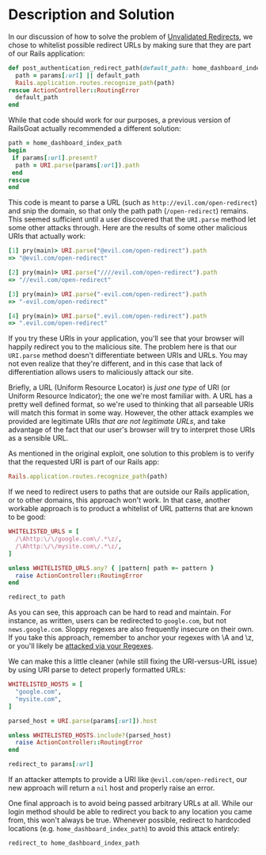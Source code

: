 # Description and Solution

In our discussion of how to solve the problem of [Unvalidated
Redirects](rails_3/A10-Unvalidated-Redirects-and-Forwards-(redirect_to).md), we
chose to whitelist possible redirect URLs by making sure that they are part of
our Rails application:


```ruby
def post_authentication_redirect_path(default_path: home_dashboard_index_path)
  path = params[:url] || default_path
  Rails.application.routes.recognize_path(path)
rescue ActionController::RoutingError
  default_path
end
```
 
While that code should work for our purposes, a previous version of RailsGoat
actually recommended a different solution:

```ruby
path = home_dashboard_index_path
begin
 if params[:url].present?
  path = URI.parse(params[:url]).path
 end
rescue
end
```

This code is meant to parse a URL (such as `http://evil.com/open-redirect`) and
snip the domain, so that only the path path (`/open-redirect`) remains. This
seemed sufficient until a user discovered that the `URI.parse` method let some
other attacks through. Here are the results of some other malicious URIs that
actually work:

```ruby
[1] pry(main)> URI.parse("@evil.com/open-redirect").path
=> "@evil.com/open-redirect"

[2] pry(main)> URI.parse("////evil.com/open-redirect").path
=> "//evil.com/open-redirect"

[3] pry(main)> URI.parse("-evil.com/open-redirect").path
=> "-evil.com/open-redirect"

[4] pry(main)> URI.parse(".evil.com/open-redirect").path
=> ".evil.com/open-redirect"
```

If you try these URIs in your application, you'll see that your browser will
happily redirect you to the malicious site. The problem here is that our
`URI.parse` method doesn't differentiate between URIs and URLs. You may not
even realize that they're different, and in this case that lack of
differentiation allows users to maliciously attack our site.

Briefly, a URL (Uniform Resource Locator) is _just one type_ of URI (or Uniform
Resource Indicator); the one we're most familiar with. A URL has a pretty well
defined format, so we're used to thinking that all parseable URIs will match
this format in some way. However, the other attack examples we provided are
legitimate URIs _that are not legitimate URLs_, and take advantage of the fact
that our user's browser will try to interpret those URIs as a sensible URL.

As mentioned in the original exploit, one solution to this problem is to verify
that the requested URI is part of our Rails app:

```ruby
Rails.application.routes.recognize_path(path)
```

If we need to redirect users to paths that are outside our Rails application,
or to other domains, this approach won't work. In that case, another workable
approach is to product a whitelist of URL patterns that are known to be good:

```ruby
WHITELISTED_URLS = [
  /\Ahttp:\/\/google.com\/.*\z/,
  /\Ahttp:\/\/mysite.com\/.*\z/,
]

unless WHITELISTED_URLS.any? { |pattern| path =~ pattern }
  raise ActionController::RoutingError 
end

redirect_to path
```

As you can see, this approach can be hard to read and maintain. For instance,
as written, users can be redirected to `google.com`, but not `news.google.com`.
Sloppy regexes are also frequently insecure on their own. If you take this
approach, remember to anchor your regexes with \A and \z, or you'll likely be
[attacked via your Regexes](Extras\:-Broken-Regular-Expression.md).

We can make this a little cleaner (while still fixing the URI-versus-URL issue)
by using URI parse to detect properly formatted URLs:

```ruby
WHITELISTED_HOSTS = [
  "google.com",
  "mysite.com",
]

parsed_host = URI.parse(params[:url]).host

unless WHITELISTED_HOSTS.include?(parsed_host)
  raise ActionController::RoutingError
end

redirect_to params[:url]
```

If an attacker attempts to provide a URI like `@evil.com/open-redirect`, our
new approach will return a `nil` host and properly raise an error.

One final approach is to avoid being passed arbitrary URLs at all. While our
login method should be able to redirect you back to any location you came from,
this won't always be true. Whenever possible, redirect to hardcoded locations
(e.g. `home_dashboard_index_path`) to avoid this attack entirely:

```ruby
redirect_to home_dashboard_index_path
```
